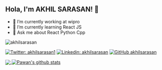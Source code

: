   ## Hola, I'm AKHIL SARASAN!  👋
- 🔭 I’m currently working at wipro
- 🌱 I’m currently learning React JS
- 💬 Ask me about React Python Cpp

<!-- - 👯 I’m looking to collaborate on ...
- 🤔 I’m looking for help with ..
- 📫 How to reach me: ...
- 😄 Pronouns: ...
- ⚡ Fun fact: ...-->
<p align="left"> <img src="https://komarev.com/ghpvc/?username=akhilsarasan&label=Views&color=blue&style=plastic" alt="akhilsarasan" /> </p>

[![Twitter: akhilsarasan1](https://img.shields.io/twitter/follow/imthepk?style=social)](https://twitter.com/akhilsarasan1)
[![Linkedin: akhilsarasan](https://img.shields.io/badge/-imthepk-blue?style=flat-square&logo=Linkedin&logoColor=white&link=https://www.linkedin.com/in/akhilsarasan/)](https://www.linkedin.com/in/akhilsarasan/)
[![GitHub akhilsarasan](https://img.shields.io/github/followers/akhilsarasan?label=follow&style=social)](https://github.com/akhilsarasan)

<a href="https://github.com/akhilsarasan">
  <img align="center" src="https://github-readme-stats.vercel.app/api/top-langs/?username=akhilsarasan&theme=light&hide_langs_below=1" />
</a>
<a href="https://github.com/akhilsarasan">
 <img align="center" src="https://github-readme-stats.vercel.app/api?username=akhilsarasan&show_icons=true&theme=light&line_height=27" alt="Pawan's github stats"/>
</a>
